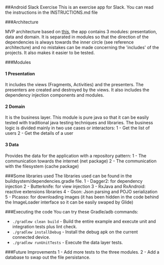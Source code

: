 ##Android Slack Exercise
This is an exercise app for Slack. You can read the instructions in the INSTRUCTIONS.md file

###Architecture

MVP architecture based on [this](https://github.com/android10/Android-CleanArchitecture), the app contains 3 modules:
presentation, data and domain. It is separated in modules so that the direction of the dependencies is always towards the inner circle (see reference architecture) and no mistakes can be made concerning the 'includes' of the projects. It also makes it easier to be tested.

###Modules

#### 1 Presentation
It includes the views (Fragments, Activities) and the presenters. The presenters are created and destroyed by the views.
It also includes the dependency injection components and modules.

#### 2 Domain
It is the business layer. This module is pure java so that it can be easily tested with traditional java testing techniques and libraries.
The business logic is divided mainly in two use cases or interactors:
1 - Get the list of users
2 - Get the details of a user

#### 3 Data
Provides the data for the application with a repository pattern:
1 - The communication towards the internet (net package)
2 - The communication with the filesystem (cache package)


###Some libraries used
The libraries used can be found in the buildsystem/dependencies.gradle file.
1 - Dagger2: for dependency injection
2 - Butterknife: for view injection
3 - RxJava and RxAndroid: reactive extensions libraries
4 - Gson: Json parsing and POJO serialization
5 - Picasso: for downloading images (it has been hidden in the code behind the ImageLoader interface so it can be easily swaped by Glide)

###Executing the code
You can try these Gradle/adb commands:

 * `./gradlew clean build` - Build the entire example and execute unit and integration tests plus lint check.
 * `./gradlew installDebug` - Install the debug apk on the current connected device.
 * `./gradlew runUnitTests` - Execute the data layer tests.

###Future Improvements
1 - Add more tests to the three modules.
2 - Add a database to swap out the file persistance.
